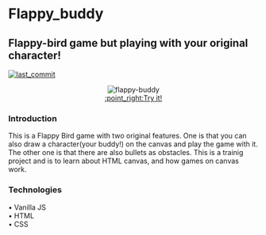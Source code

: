 
# Flappy_buddy
## Flappy-bird game but playing with your original character!
[![last_commit](https://img.shields.io/github/last-commit/miyabitanimichi/flappy_buddy)](https://github.com/miyabitanimchi/flappy_buddy)

<p align="center">
  <img src="https://user-images.githubusercontent.com/69213541/114287130-4eb0c680-9a19-11eb-8ccd-0a9646e707b2.gif" alt="flappy-buddy" /><br>
  <a href="https://miyabitanimchi.github.io/flappy_buddy/" target="_blank">:point_right:Try it!</a>
</p>



### Introduction
This is a Flappy Bird game with two original features. One is that you can also draw a character(your buddy!) on the canvas and play the game with it. The other one is that there are also bullets as obstacles.
This is a trainig project and is to learn about HTML canvas, and how games on canvas work.


### Technologies
• Vanilla JS <br>
• HTML <br>
• CSS <br>


